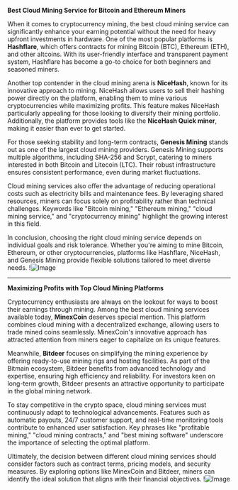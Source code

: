 **Best Cloud Mining Service for Bitcoin and Ethereum Miners**

When it comes to cryptocurrency mining, the best cloud mining service can significantly enhance your earning potential without the need for heavy upfront investments in hardware. One of the most popular platforms is **Hashflare**, which offers contracts for mining Bitcoin (BTC), Ethereum (ETH), and other altcoins. With its user-friendly interface and transparent payment system, Hashflare has become a go-to choice for both beginners and seasoned miners.

Another top contender in the cloud mining arena is **NiceHash**, known for its innovative approach to mining. NiceHash allows users to sell their hashing power directly on the platform, enabling them to mine various cryptocurrencies while maximizing profits. This feature makes NiceHash particularly appealing for those looking to diversify their mining portfolio. Additionally, the platform provides tools like the **NiceHash Quick miner**, making it easier than ever to get started.

For those seeking stability and long-term contracts, **Genesis Mining** stands out as one of the largest cloud mining providers. Genesis Mining supports multiple algorithms, including SHA-256 and Scrypt, catering to miners interested in both Bitcoin and Litecoin (LTC). Their robust infrastructure ensures consistent performance, even during market fluctuations.

Cloud mining services also offer the advantage of reducing operational costs such as electricity bills and maintenance fees. By leveraging shared resources, miners can focus solely on profitability rather than technical challenges. Keywords like "Bitcoin mining," "Ethereum mining," "cloud mining service," and "cryptocurrency mining" highlight the growing interest in this field.

In conclusion, choosing the right cloud mining service depends on individual goals and risk tolerance. Whether you're aiming to mine Bitcoin, Ethereum, or other cryptocurrencies, platforms like Hashflare, NiceHash, and Genesis Mining provide flexible solutions tailored to meet diverse needs. !![Image](https://github.com/user-attachments/assets/057c907c-805e-4310-a052-f5031067f3de)

---

**Maximizing Profits with Top Cloud Mining Platforms**

Cryptocurrency enthusiasts are always on the lookout for ways to boost their earnings through mining. Among the best cloud mining services available today, **MinexCoin** deserves special mention. This platform combines cloud mining with a decentralized exchange, allowing users to trade mined coins seamlessly. MinexCoin's innovative approach has attracted attention from miners eager to capitalize on its unique features.

Meanwhile, **Bitdeer** focuses on simplifying the mining experience by offering ready-to-use mining rigs and hosting facilities. As part of the Bitmain ecosystem, Bitdeer benefits from advanced technology and expertise, ensuring high efficiency and reliability. For investors keen on long-term growth, Bitdeer presents an attractive opportunity to participate in the global mining network.

To stay competitive in the crypto space, cloud mining services must continuously adapt to technological advancements. Features such as automatic payouts, 24/7 customer support, and real-time monitoring tools contribute to enhanced user satisfaction. Key phrases like "profitable mining," "cloud mining contracts," and "best mining software" underscore the importance of selecting the optimal platform.

Ultimately, the decision between different cloud mining services should consider factors such as contract terms, pricing models, and security measures. By exploring options like MinexCoin and Bitdeer, miners can identify the ideal solution that aligns with their financial objectives. !![Image](https://github.com/user-attachments/assets/057c907c-805e-4310-a052-f5031067f3de)